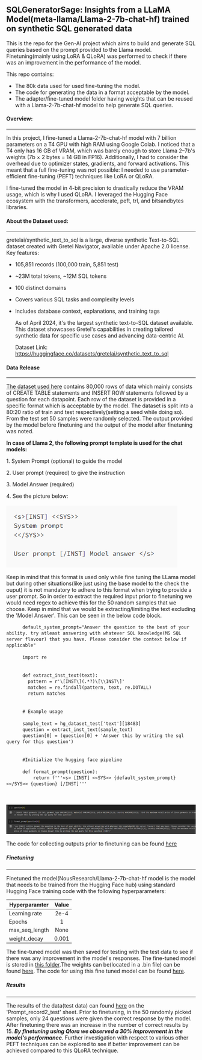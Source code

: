 ## **SQLGeneratorSage: Insights from a  LLaMA Model(meta-llama/Llama-2-7b-chat-hf) trained on synthetic SQL generated data**

  This is the repo for the Gen-AI project which aims to build and generate SQL queries based on the prompt provided to the Llama model. Finetuning(mainly using LoRA & QLoRA) was performed to check if there was an improvement in the performance of the model. 
  
  
  This repo contains:
  * The 80k data used for used fine-tuning the model.
  * The code for generating the data in a format acceptable by the model.
  * The adapter/fine-tuned model folder having weights that can be reused with a Llama-2-7b-chat-hf model to help generate SQL queries.
  
 
  #### Overview:
  -----------------------------
  In this project, I fine-tuned a Llama-2-7b-chat-hf model with 7 billion parameters on a T4 GPU with high RAM using Google Colab. I noticed that a T4 only has 16 GB of VRAM, which was barely enough to store Llama 2–7b's weights (7b × 2 bytes = 14 GB in FP16). Additionally, I had to consider the overhead due to optimizer states, gradients, and forward activations. This meant that a full fine-tuning was not possible: I needed to use parameter-efficient fine-tuning (PEFT) techniques like LoRA or QLoRA.
  
  I fine-tuned the model in 4-bit precision to drastically reduce the VRAM usage, which is why I used QLoRA. I leveraged the Hugging Face ecosystem with the transformers, accelerate, peft, trl, and bitsandbytes libraries.
  

  #### About the Dataset used:
  --------------------------------
  gretelai/synthetic_text_to_sql is a large, diverse synthetic Text-to-SQL dataset created with Gretel Navigator, available under Apache 2.0 license.
  Key features:

* 105,851 records (100,000 train, 5,851 test)
* ~23M total tokens, ~12M SQL tokens
* 100 distinct domains
* Covers various SQL tasks and complexity levels
* Includes database context, explanations, and training tags

  As of April 2024, it's the largest synthetic text-to-SQL dataset available. This dataset showcases Gretel's capabilities in creating tailored synthetic data for specific use cases and advancing data-centric AI.


  Dataset Link: https://huggingface.co/datasets/gretelai/synthetic_text_to_sql
  
  
 #### Data Release
  --------------------------------------------------------------------------------------------------------------------------------------
  
  [The dataset used here](data/prompt_structure.txt) contains 80,000 rows of data which mainly consists of CREATE TABLE statements and INSERT ROW statements followed by a question for each datapoint. Each row of the dataset is provided in a specific format which is acceptable by the model. The dataset is split into a 80:20 ratio of train and test respectively(setting a seed while doing so). From the test set 50 samples were randomly selected. The output provided by the model before finetuning and the output of the model after finetuning was noted.
  
 **In case of Llama 2, the following prompt template is used for the chat models:**
 
 1\. System Prompt (optional) to guide the model
 
 2\. User prompt (required) to give the instruction
 
 3\. Model Answer (required)
 
 4\. See the picture below:<br><br>
 ![prompt format logo](images/prompt_format.png)
	   
 Keep in mind that this format is used only while fine tuning the LLama model but during other situations(like just using the base model to the check the ouput) it is not mandatory to adhere to this format when trying to provide a user prompt. So in order to extract the required input prior to finetuning we would need regex to achieve this for the 50 random samples that we choose. Keep in mind that we would be extracting/limiting the text excluding the 'Model Answer'. This can be seen in the below code block.
	   	   
	   
 ```
	   default_system_prompt="Answer the question to the best of your ability. try atleast answering with whatever SQL knowledge(MS SQL server flavour) that you have. Please consider the context below if applicable"
	   
	   import re
	   
	   
	   def extract_inst_text(text):
	     pattern = r'\[INST\](.*?)\[\\INST\]'
	     matches = re.findall(pattern, text, re.DOTALL)
	     return matches
	   
	   
	   # Example usage
	   
	   sample_text = hg_dataset_test['text'][18483]
	   question = extract_inst_text(sample_text)
	   question[0] = (question[0] + 'Answer this by writing the sql query for this question')
	   
	   
	   #Initialize the hugging face pipeline
	   
	   def format_prompt(question):
	       return f'''<s> [INST] <<SYS>> {default_system_prompt} <</SYS>> {question} [/INST]'''
 ```
 <br><br>
 ![extracted input logo](images/extracted_input_2.png)
																	
	
The code for collecting outputs prior to finetuning can be found [here](code/Base_Model_Llama_2_7B_chat_training.ipynb)
	
 ##### Finetuning
 -------------------------------------------------------------------------------------------------------------------------------
 
 Finetuned the model(NousResearch/Llama-2-7b-chat-hf  model is the model that needs to be trained from the Hugging Face hub) using standard Hugging Face training code with the following hyperparameters:
 
 | Hyperparamter |Value |
 | ------------- |:----:|
 | Learning rate | 2e-4 |
 | Epochs	     |  1   |
 | max_seq_length| None |
 | weight_decay  | 0.001|
   
  
 The fine-tuned model was then saved for testing with the test data to see if there was any improvement in the model's responses. The fine-tuned model is stored in [this folder](fine_tuned_model/.).The weights can be(located in a .bin file) can be found [here](https://drive.google.com/file/d/11dM67AoHNq0cVRMmaxFAiNycJ3u9q3AY/view?usp=sharing). The code for using this fine tuned model can be found [here](code/Fine_tuned_model_on_test_data.ipynb).



##### Results
----------------------------------------------------------------------------------------------------------------------------------------------------------

The results of the data(test data) can found [here](data/answers_from_LLM.xlsx) on the 'Prompt_record2_test' sheet. Prior to finetuning, in the 50 randomly picked samples, only 24 questions were given the correct response by the model. After finetuning there was an increase in the number of correct results by 15. _**By finetuning using Qlora we observed a 30% improvement in the model's performance**_. Further investigation with respect to various other PEFT techniques can be explored to see if better improvement can be achieved compared to this QLoRA technique.
  
